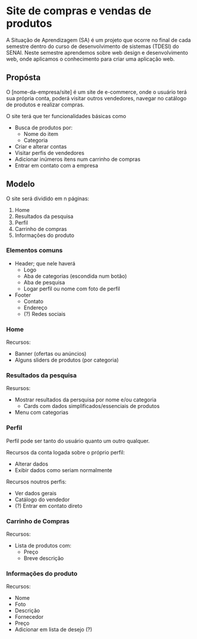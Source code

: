 # Site de compras e vendas de produtos

A Situação de Aprendizagem (SA) é um projeto que ocorre no final de cada semestre dentro do curso de desenvolvimento de sistemas (TDESI) do SENAI. Neste semestre aprendemos sobre web design e desenvolvimento web, onde aplicamos o conhecimento para criar uma aplicação web.

## Propósta

O [nome-da-empresa/site] é um site de e-commerce, onde o usuário terá sua própria conta, poderá visitar outros vendedores, navegar no catálogo de produtos e realizar compras.

O site terá que ter funcionalidades básicas como
- Busca de produtos por:
  - Nome do item
  - Categoria
- Criar e alterar contas
- Visitar perfis de vendedores
- Adicionar inúmeros itens num carrinho de compras
- Entrar em contato com a empresa

## Modelo

O site será dividido em n páginas:
1. Home
2. Resultados da pesquisa
3. Perfil
4. Carrinho de compras
5. Informações do produto

### Elementos comuns

- Header; que nele haverá
  - Logo
  - Aba de categorias (escondida num botão)
  - Aba de pesquisa
  - Logar perfil ou nome com foto de perfil
- Footer
  - Contato
  - Endereço
  - (?) Redes sociais

### Home

Recursos:
- Banner (ofertas ou anúncios)
- Alguns sliders de produtos (por categoria)

### Resultados da pesquisa

Resursos:
- Mostrar resultados da persquisa por nome e/ou categoria
  - Cards com dados simplificados/essenciais de produtos
- Menu com categorias

### Perfil

Perfil pode ser tanto do usuário quanto um outro qualquer.

Recursos da conta logada sobre o próprio perfil:
- Alterar dados
- Exibir dados como seriam normalmente

Recursos noutros perfis:
- Ver dados gerais
- Catálogo do vendedor
- (?) Entrar em contato direto

### Carrinho de Compras

Recursos:
- Lista de produtos com:
  - Preço
  - Breve descrição

### Informações do produto

Recursos:
- Nome
- Foto
- Descrição
- Fornecedor
- Preço
- Adicionar em lista de desejo (?)
